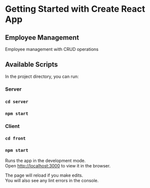 # Getting Started with Create React App

## Employee Management

Employee management with CRUD operations


## Available Scripts

In the project directory, you can run:

### Server

### `cd server`

### `npm start`

### Client

### `cd front`

### `npm start`

Runs the app in the development mode.\
Open [http://localhost:3000](http://localhost:3000) to view it in the browser.

The page will reload if you make edits.\
You will also see any lint errors in the console.

